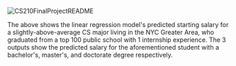 ![CS210FinalProjectREADME](https://github.com/user-attachments/assets/d82a0aff-b88f-498e-addd-9583a1220566)

The above shows the linear regression model's predicted starting salary for a slightly-above-average CS major living in the NYC Greater Area, who graduated from a top 100 public school with 1 internship experience. The 3 outputs show the predicted salary for the aforementioned student with a bachelor's, master's, and doctorate degree respectively.
